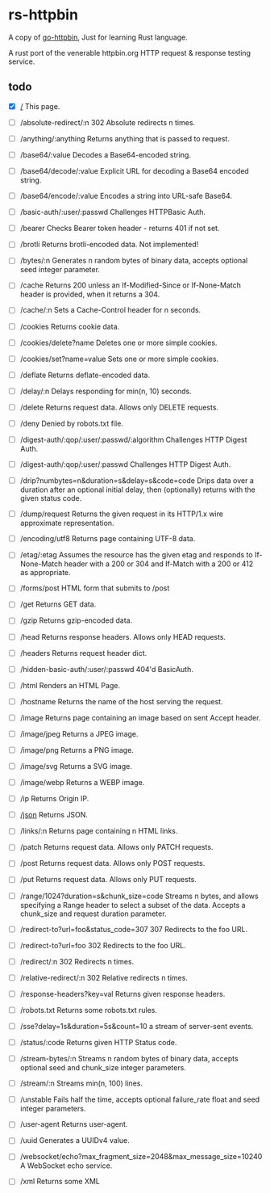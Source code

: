 # rs-httpbin 
A copy of [go-httpbin](https://github.com/mccutchen/go-httpbin), Just for learning Rust language.

A rust port of the venerable httpbin.org HTTP request & response testing service.

## todo
- [x] [/](/) This page.
- [ ] /absolute-redirect/:n 302 Absolute redirects n times.
- [ ] /anything/:anything Returns anything that is passed to request.
- [ ] /base64/:value Decodes a Base64-encoded string.
- [ ] /base64/decode/:value Explicit URL for decoding a Base64 encoded string.
- [ ] /base64/encode/:value Encodes a string into URL-safe Base64.
- [ ] /basic-auth/:user/:passwd Challenges HTTPBasic Auth.
- [ ] /bearer Checks Bearer token header - returns 401 if not set.
- [ ] /brotli Returns brotli-encoded data. Not implemented!
- [ ] /bytes/:n Generates n random bytes of binary data, accepts optional seed integer parameter.
- [ ] /cache Returns 200 unless an If-Modified-Since or If-None-Match header is provided, when it returns a 304.
- [ ] /cache/:n Sets a Cache-Control header for n seconds.
- [ ] /cookies Returns cookie data.
- [ ] /cookies/delete?name Deletes one or more simple cookies.
- [ ] /cookies/set?name=value Sets one or more simple cookies.
- [ ] /deflate Returns deflate-encoded data.
- [ ] /delay/:n Delays responding for min(n, 10) seconds.
- [ ] /delete Returns request data. Allows only DELETE requests.
- [ ] /deny Denied by robots.txt file.
- [ ] /digest-auth/:qop/:user/:passwd/:algorithm Challenges HTTP Digest Auth.
- [ ] /digest-auth/:qop/:user/:passwd Challenges HTTP Digest Auth.
- [ ] /drip?numbytes=n&duration=s&delay=s&code=code Drips data over a duration after an optional initial delay, then (optionally) returns with the given status code.
- [ ] /dump/request Returns the given request in its HTTP/1.x wire approximate representation.
- [ ] /encoding/utf8 Returns page containing UTF-8 data.
- [ ] /etag/:etag Assumes the resource has the given etag and responds to If-None-Match header with a 200 or 304 and If-Match with a 200 or 412 as appropriate.
- [ ] /forms/post HTML form that submits to /post
- [ ] /get Returns GET data.
- [ ] /gzip Returns gzip-encoded data.
- [ ] /head Returns response headers. Allows only HEAD requests.
- [ ] /headers Returns request header dict.
- [ ] /hidden-basic-auth/:user/:passwd 404'd BasicAuth.
- [ ] /html Renders an HTML Page.
- [ ] /hostname Returns the name of the host serving the request.
- [ ] /image Returns page containing an image based on sent Accept header.
- [ ] /image/jpeg Returns a JPEG image.
- [ ] /image/png Returns a PNG image.
- [ ] /image/svg Returns a SVG image.
- [ ] /image/webp Returns a WEBP image.
- [ ] /ip Returns Origin IP.
- [ ] [/json](/json) Returns JSON.
- [ ] /links/:n Returns page containing n HTML links.
- [ ] /patch Returns request data. Allows only PATCH requests.
- [ ] /post Returns request data. Allows only POST requests.
- [ ] /put Returns request data. Allows only PUT requests.
- [ ] /range/1024?duration=s&chunk_size=code Streams n bytes, and allows specifying a Range header to select a subset of the data. Accepts a chunk_size and request duration parameter.
- [ ] /redirect-to?url=foo&status_code=307 307 Redirects to the foo URL.
- [ ] /redirect-to?url=foo 302 Redirects to the foo URL.
- [ ] /redirect/:n 302 Redirects n times.
- [ ] /relative-redirect/:n 302 Relative redirects n times.
- [ ] /response-headers?key=val Returns given response headers.
- [ ] /robots.txt Returns some robots.txt rules.
- [ ] /sse?delay=1s&duration=5s&count=10 a stream of server-sent events.
- [ ] /status/:code Returns given HTTP Status code.
- [ ] /stream-bytes/:n Streams n random bytes of binary data, accepts optional seed and chunk_size integer parameters.
- [ ] /stream/:n Streams min(n, 100) lines.
- [ ] /unstable Fails half the time, accepts optional failure_rate float and seed integer parameters.
- [ ] /user-agent Returns user-agent.
- [ ] /uuid Generates a UUIDv4 value.
- [ ] /websocket/echo?max_fragment_size=2048&max_message_size=10240 A WebSocket echo service.
- [ ] /xml Returns some XML

